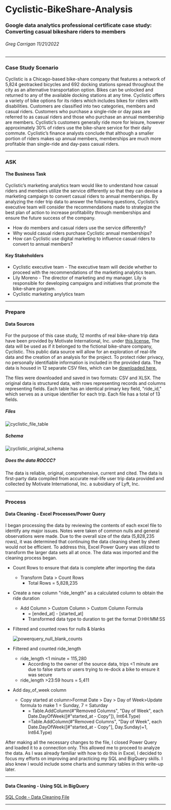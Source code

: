 # Cyclistic-BikeShare-Analysis
### Google data analytics professional certificate case study: Converting casual bikeshare riders to members

###### Greg Carrigan 11/21/2022 
<hr/>

### Case Study Scenario

Cyclistic is a Chicago-based bike-share company that features a network of 5,824 geotracked bicycles and 692 docking stations spread throughout the city as an alternative transportation option. Bikes can be unlocked and returned to any of the available docking stations at any time. Cyclistic offers a variety of bike options for its riders which includes bikes for riders with disabilities. Customers are classified into two categories, members and casual riders. Customers who purchase a single-ride or day pass are referred to as casual riders and those who purchase an annual membership are members. Cyclistic’s customers generally ride more for leisure, however approximately 30% of riders use the bike-share service for their daily commute. Cyclistic’s finance analysts conclude that although a smaller portion of riders makes up annual members, memberships are much more profitable than single-ride and day-pass casual riders.

---
### ASK
#### The Business Task

Cyclistic’s marketing analytics team would like to understand how casual riders and members utilize the service differently so that they can devise a marketing campaign to convert casual riders to annual memberships. By analyzing the rider trip data to answer the following questions, Cyclistic’s executive team will consider the recommendations made to strategize the best plan of action to increase profitability through memberships and ensure the future success of the company.
 
+ How do members and casual riders use the service differently?
+ Why would casual riders purchase Cyclistic annual memberships?
+ How can Cyclistic use digital marketing to influence casual riders to convert to annual members? 

#### Key Stakeholders

+ Cyclistic executive team - The executive team will decide whether to proceed with the recommendations of the marketing analytics team. 
+ Lily Moreno - The director of marketing and my manager. Lily is responsible for developing campaigns and initiatives that promote the bike-share program.
+ Cyclistic marketing anylytics team

---
### Prepare

#### Data Sources

For the purpose of this case study, 12 months of real bike-share trip data have been provided by Motivate International, Inc. under [this license.](https://www.divvybikes.com/data-license-agreement) The data will be used as if it belonged to the fictional bike-share company, Cyclistic. This public data source will allow for an exploration of real-life data and the creation of an analysis for the project. To protect rider privacy, no personally identifiable information is included in the provided data. The data is housed in 12 separate CSV files, which can be [downloaded here.](https://divvy-tripdata.s3.amazonaws.com/index.html) 

The files were downloaded and saved in two formats: CSV and XLSX. The original data is structured data, with rows representing records and columns representing fields. Each table has an identical primary key field, "ride_id," which serves as a unique identifier for each trip. Each file has a total of 13 fields. 

##### Files
![cyclistic_file_table](https://user-images.githubusercontent.com/118931271/214158329-ea91ac7a-869b-4b9c-a81d-e070b061d284.PNG)
##### Schema
![cyclistic_original_schema](https://user-images.githubusercontent.com/118931271/214159035-aa1492f8-4d1d-4d54-ad02-f612eaf395ba.PNG)


##### Does the data ROCCC?
The data is reliable, original, comprehensive, current and cited. The data is first-party data compiled from accurate real-life user trip data provided and collected by Motivate International, Inc. a subsidiary of Lyft, Inc.   

---

### Process
#### Data Cleaning - Excel Processes/Power Query

I began processing the data by reviewing the contents of each excel file to identify any major issues. Notes were taken of common nulls and general observations were made. Due to the overall size of the data (5,828,235 rows), it was determined that continuing the data cleaning sheet by sheet would not be efficient. To address this, Excel Power Query was utilized to transform the larger data sets all at once. The data was imported and the cleaning process began.

+ Count Rows to ensure that data is complete after importing the data 
	- Transform Data > Count Rows
		- Total Rows = 5,828,235

+ Create a new column "ride_length" as a calculated column to obtain the ride duration
	- Add Column > Custom Column > Custom Column Formula
		- = [ended_at] - [started_at]
		- Transformed data type to duration to get the format D:HH:MM:SS

+ Filtered and counted rows for nulls & blanks

	![powerquery_null_blank_counts](https://user-images.githubusercontent.com/118931271/214161555-9fe0199d-ea2b-4e95-bc6c-a55967e0454e.PNG)

+ Filtered and counted ride_length 
	- ride_length <1 minute = 115,280
		- According to the owner of the source data, trips <1 minute are due to false starts or users trying to re-dock a bike to ensure it was secure
	- ride_length >23:59 hours = 5,411

+ Add day_of_week column
	- Copy started at column>Format Date > Day > Day of Week>Update formula to make 1 = Sunday, 7 = Saturday
		- = Table.AddColumn(#"Removed Columns", "Day of Week", each Date.DayOfWeek([#"started_at - Copy"]), Int64.Type)
 		- =Table.AddColumn(#"Removed Columns", "Day of Week", each Date.DayOfWeek([#"started_at - Copy"], Day.Sunday)+1, Int64.Type)

After making all the necessary changes to the file, I closed Power Query and loaded it to a connection only. This allowed me to proceed to analyze the data. As I was already familiar with how to do this in Excel, I decided to focus my efforts on improving and practicing my SQL and BigQuery skills. I also knew I would include some charts and summary tables in this write-up later. 

---

#### Data Cleaning - Using SQL in BigQuery

[SQL Code - Data Cleaning File](https://github.com/Greg-Carrigan/Cyclistic-BikeShare-Analysis/blob/320d55fbd3ef39dfe04a21d0b9f303e1401632b9/data_cleaning.sql)

---
